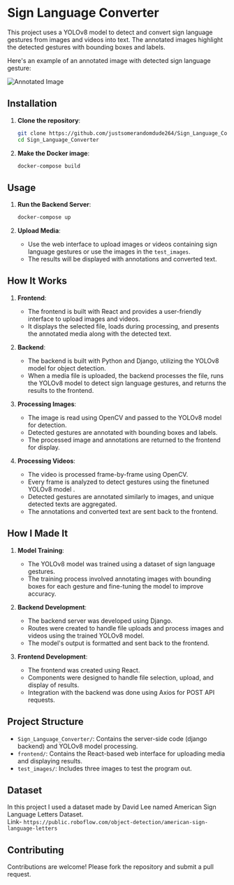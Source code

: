 # Sign Language Converter

This project uses a YOLOv8 model to detect and convert sign language gestures from images and videos into text. The annotated images highlight the detected gestures with bounding boxes and labels.

Here's an example of an annotated image with detected sign language gesture:

![Annotated Image](./example.png)


## Installation

1. **Clone the repository**:
    ```sh
    git clone https://github.com/justsomerandomdude264/Sign_Language_Converter.git
    cd Sign_Language_Converter
    ```

2. **Make the Docker image**:
    ```sh
    docker-compose build
    ```

## Usage

1. **Run the Backend Server**:
    ```sh
    docker-compose up
    ```
    
3. **Upload Media**:
    - Use the web interface to upload images or videos containing sign language gestures or use the images in the `test_images`.
    - The results will be displayed with annotations and converted text.

## How It Works

1. **Frontend**:
    - The frontend is built with React and provides a user-friendly interface to upload images and videos. 
    - It displays the selected file, loads during processing, and presents the annotated media along with the detected text.

2. **Backend**:
    - The backend is built with Python and Django, utilizing the YOLOv8 model for object detection.
    - When a media file is uploaded, the backend processes the file, runs the YOLOv8 model to detect sign language gestures, and returns the results to the frontend.

3. **Processing Images**:
    - The image is read using OpenCV and passed to the YOLOv8 model for detection.
    - Detected gestures are annotated with bounding boxes and labels.
    - The processed image and annotations are returned to the frontend for display.

4. **Processing Videos**:
    - The video is processed frame-by-frame using OpenCV.
    - Every frame is analyzed to detect gestures using the finetuned YOLOv8 model .
    - Detected gestures are annotated similarly to images, and unique detected texts are aggregated.
    - The annotations and converted text are sent back to the frontend.

## How I Made It

1. **Model Training**:
    - The YOLOv8 model was trained using a dataset of sign language gestures.
    - The training process involved annotating images with bounding boxes for each gesture and fine-tuning the model to improve accuracy.

2. **Backend Development**:
    - The backend server was developed using Django.
    - Routes were created to handle file uploads and process images and videos using the trained YOLOv8 model.
    - The model's output is formatted and sent back to the frontend.

3. **Frontend Development**:
    - The frontend was created using React.
    - Components were designed to handle file selection, upload, and display of results.
    - Integration with the backend was done using Axios for POST API requests.

## Project Structure

- `Sign_Language_Converter/`: Contains the server-side code (django backend) and YOLOv8 model processing.
- `frontend/`: Contains the React-based web interface for uploading media and displaying results.
- `test_images/`: Includes three images to test the program out.

## Dataset

In this project I used a dataset made by David Lee named American Sign Language Letters Dataset.   <br />
Link- `https://public.roboflow.com/object-detection/american-sign-language-letters`

## Contributing

Contributions are welcome! Please fork the repository and submit a pull request.
